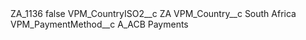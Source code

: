 <?xml version="1.0" encoding="UTF-8"?>
<CustomMetadata xmlns="http://soap.sforce.com/2006/04/metadata" xmlns:xsi="http://www.w3.org/2001/XMLSchema-instance" xmlns:xsd="http://www.w3.org/2001/XMLSchema">
    <label>ZA_1136</label>
    <protected>false</protected>
    <values>
        <field>VPM_CountryISO2__c</field>
        <value xsi:type="xsd:string">ZA</value>
    </values>
    <values>
        <field>VPM_Country__c</field>
        <value xsi:type="xsd:string">South Africa</value>
    </values>
    <values>
        <field>VPM_PaymentMethod__c</field>
        <value xsi:type="xsd:string">A_ACB Payments</value>
    </values>
</CustomMetadata>
